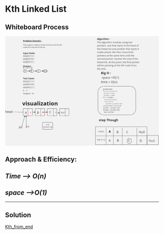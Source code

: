 # Kth Linked List

## Whiteboard Process

![Class 06](./KTH.jpg)

## Approach & Efficiency:
***Time --> O(n)*** 
---

***space -->O(1)*** 
---

---

## Solution

[Kth_from_end](../linked-list/linked_list.py)